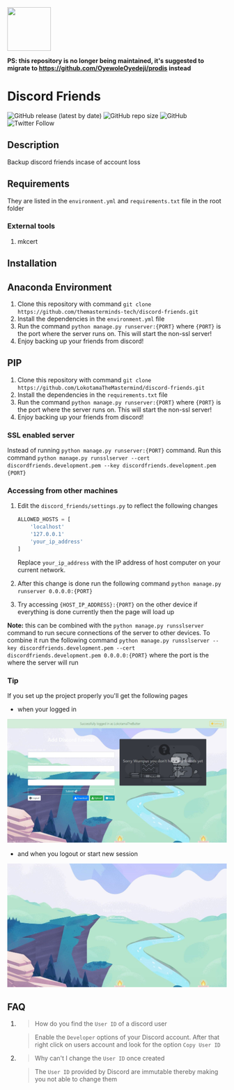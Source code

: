 <div><img align="center" width=100 height=100 src="screenshots/discord.ico"></div>

**PS: this repository is no longer being maintained, it's suggested to migrate to <https://github.com/OyewoleOyedeji/prodis> instead**

# Discord Friends

![GitHub release (latest by date)](https://img.shields.io/github/v/release/lokotamathemastermind-portfolio/discord-friends)
![GitHub repo size](https://img.shields.io/github/repo-size/lokotamathemastermind-portfolio/discord-friends)
![GitHub](https://img.shields.io/github/license/themasterminds-tech/discord-friends)
![Twitter Follow](https://img.shields.io/twitter/follow/LokotamaThe?style=social)

## Description

Backup discord friends incase of account loss

## Requirements

They are listed in the `environment.yml` and `requirements.txt` file in the root folder

### External tools

1. mkcert

## Installation

## Anaconda Environment

1. Clone this repository with command `git clone https://github.com/themasterminds-tech/discord-friends.git`
2. Install the dependencies in the `environment.yml` file
3. Run the command `python manage.py runserver:{PORT}` where `{PORT}` is the port where the server runs on. This will start the non-ssl server!
4. Enjoy backing up your friends from discord!

## PIP

1. Clone this repository with command `git clone https://github.com/LokotamaTheMastermind/discord-friends.git`
2. Install the dependencies in the `requirements.txt` file
3. Run the command `python manage.py runserver:{PORT}` where `{PORT}` is the port where the server runs on. This will start the non-ssl server!
4. Enjoy backing up your friends from discord!

### SSL enabled server

Instead of running `python manage.py runserver:{PORT}` command. Run this command `python manage.py runsslserver --cert discordfriends.development.pem --key discordfriends.development.pem {PORT}`

### Accessing from other machines

1. Edit the `discord_friends/settings.py` to reflect the following changes

    ```python
    ALLOWED_HOSTS = [
        'localhost'
        '127.0.0.1'
        'your_ip_address'
    ]
    ```

    Replace `your_ip_address` with the IP address of host computer on your current network.
2. After this change is done run the following command `python manage.py runserver 0.0.0.0:{PORT}`
3. Try accessing `{HOST_IP_ADDRESS}:{PORT}` on the other device if everything is done currently then the page will load up

**Note:** this can be combined with the `python manage.py runsslserver` command to run secure connections of the server to other devices. To combine it run the following command `python manage.py runsslserver --key discordfriends.development.pem --cert discordfriends.development.pem 0.0.0.0:{PORT}` where the port is the where the server will run

### Tip

If you set up the project properly you'll get the following pages

- when your logged in

![Discord Friends - Homepage](screenshots/home.jpg)

- and when you logout or start new session

![Discord Friends - Logout](screenshots/logout.jpg)

## FAQ

1. > How do you find the `User ID` of a discord user

    > Enable the `Developer` options of your Discord account. After that right click on users account and look for the option `Copy User ID`

2. > Why can't I change the `User ID` once created

   > The `User ID` provided by Discord are immutable thereby making you not able to change them
